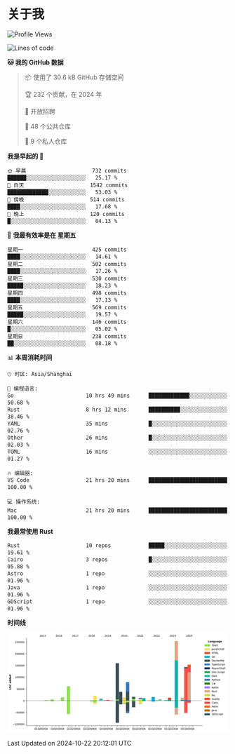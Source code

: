 # 关于我

<!--START_SECTION:waka-->
![Profile Views](http://img.shields.io/badge/%E4%B8%AA%E4%BA%BA%E8%B5%84%E6%96%99%E8%A7%82%E7%9C%8B%E6%AC%A1%E6%95%B0-0-blue)

![Lines of code](https://img.shields.io/badge/%E4%BB%8E%E3%80%8CHello%20World%E3%80%8D%E8%B5%B7%E6%88%91%E5%B7%B2%E7%BB%8F%E5%86%99%E4%BA%86-1.0%20million%20%E8%A1%8C%E4%BB%A3%E7%A0%81-blue)

**🐱 我的 GitHub 数据** 

> 📦  使用了 30.6 kB GitHub 存储空间 
 > 
> 🏆 232 个贡献，在 2024 年
 > 
> 💼 开放招聘
 > 
> 📜 48 个公共仓库 
 > 
> 🔑 9 个私人仓库 
 > 
**我是早起的 🐤** 

```text
🌞 早晨                     732 commits         ██████░░░░░░░░░░░░░░░░░░░   25.17 % 
🌆 白天                     1542 commits        █████████████░░░░░░░░░░░░   53.03 % 
🌃 傍晚                     514 commits         ████░░░░░░░░░░░░░░░░░░░░░   17.68 % 
🌙 晚上                     120 commits         █░░░░░░░░░░░░░░░░░░░░░░░░   04.13 % 
```
📅 **我最有效率是在 星期五** 

```text
星期一                      425 commits         ████░░░░░░░░░░░░░░░░░░░░░   14.61 % 
星期二                      502 commits         ████░░░░░░░░░░░░░░░░░░░░░   17.26 % 
星期三                      530 commits         █████░░░░░░░░░░░░░░░░░░░░   18.23 % 
星期四                      498 commits         ████░░░░░░░░░░░░░░░░░░░░░   17.13 % 
星期五                      569 commits         █████░░░░░░░░░░░░░░░░░░░░   19.57 % 
星期六                      146 commits         █░░░░░░░░░░░░░░░░░░░░░░░░   05.02 % 
星期日                      238 commits         ██░░░░░░░░░░░░░░░░░░░░░░░   08.18 % 
```


📊 **本周消耗时间** 

```text
🕑︎ 时区: Asia/Shanghai

💬 编程语言: 
Go                       10 hrs 49 mins      █████████████░░░░░░░░░░░░   50.68 % 
Rust                     8 hrs 12 mins       ██████████░░░░░░░░░░░░░░░   38.46 % 
YAML                     35 mins             █░░░░░░░░░░░░░░░░░░░░░░░░   02.76 % 
Other                    26 mins             █░░░░░░░░░░░░░░░░░░░░░░░░   02.03 % 
TOML                     16 mins             ░░░░░░░░░░░░░░░░░░░░░░░░░   01.27 % 

🔥 编辑器: 
VS Code                  21 hrs 20 mins      █████████████████████████   100.00 % 

💻 操作系统: 
Mac                      21 hrs 20 mins      █████████████████████████   100.00 % 
```

**我最常使用 Rust** 

```text
Rust                     10 repos            █████░░░░░░░░░░░░░░░░░░░░   19.61 % 
Cairo                    3 repos             █░░░░░░░░░░░░░░░░░░░░░░░░   05.88 % 
Astro                    1 repo              ░░░░░░░░░░░░░░░░░░░░░░░░░   01.96 % 
Java                     1 repo              ░░░░░░░░░░░░░░░░░░░░░░░░░   01.96 % 
GDScript                 1 repo              ░░░░░░░░░░░░░░░░░░░░░░░░░   01.96 % 
```



**时间线**

![Lines of Code chart](https://raw.githubusercontent.com/catusax/catusax/master/assets/bar_graph.png)


 Last Updated on 2024-10-22 20:12:01 UTC
<!--END_SECTION:waka-->
